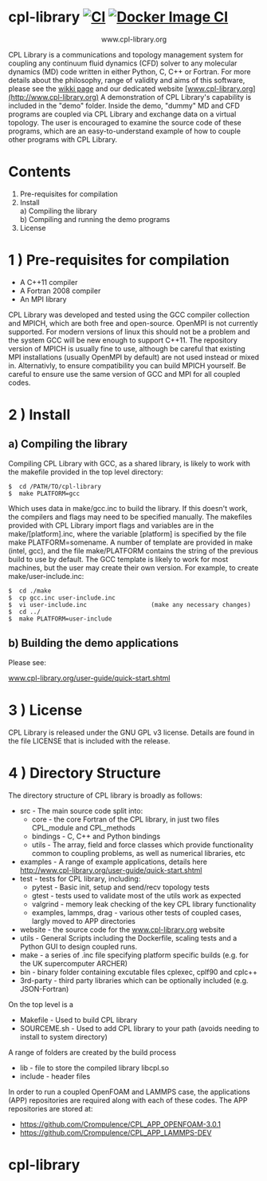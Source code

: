 
# cpl-library [![CI](https://github.com/Crompulence/cpl-library/actions/workflows/main.yml/badge.svg)](https://github.com/Crompulence/cpl-library/actions/workflows/main.yml) [![Docker Image CI](https://github.com/Crompulence/cpl-library/actions/workflows/docker-image.yml/badge.svg)](https://github.com/Crompulence/cpl-library/actions/workflows/docker-image.yml)




<p align="center">
  www.cpl-library.org
</p>


CPL Library is a communications and topology management system for
coupling any continuum fluid dynamics (CFD) solver to any molecular dynamics
(MD) code written in either Python, C, C++ or Fortran. For more details about
the philosophy, range of validity and aims of this software, please
see the [wikki page](https://github.com/Crompulence/cpl-library/wiki/CPL-Library)
and our dedicated website [www.cpl-library.org](http://www.cpl-library.org)
A demonstration of CPL Library's capability is included in the "demo" folder. 
Inside the demo, "dummy" MD and CFD programs are coupled via CPL Library and 
exchange data on a virtual topology. The user is encouraged to examine the 
source code of these programs, which are an easy-to-understand example of 
how to couple other programs with CPL Library.



Contents
========
    
 1) Pre-requisites for compilation
 2) Install <br />
  a) Compiling the library <br />
  b) Compiling and running the demo programs
 3) License
 

1 ) Pre-requisites for compilation
=================================

- A C++11 compiler 
- A Fortran 2008 compiler
- An MPI library 

CPL Library was developed and tested using the GCC compiler collection and
MPICH, which are both free and open-source. 
OpenMPI is not currently supported.
For modern versions of linux this should not be a problem and the
system GCC will be new enough to support C++11.
The repository version of MPICH is usually fine to use, although be
careful that existing MPI installations (usually OpenMPI by default) 
are not used instead or mixed in.
Alternativly, to ensure compatibility you can build MPICH yourself.
Be careful to ensure use the same version of GCC and MPI for all coupled codes.


2 ) Install
==========

a) Compiling the library 
------------------------

Compiling CPL Library with GCC, as a shared library, is likely to 
work with the makefile provided in the top level directory:

    $  cd /PATH/TO/cpl-library
    $  make PLATFORM=gcc

Which uses data in make/gcc.inc to build the library.
If this doesn't work, the compilers and flags may need to be specified
manually. The makefiles provided with CPL Library import flags and variables 
are in the make/[platform].inc, where the variable [platform] is specified
by the file make PLATFORM=somename. A number of template are provided
in make (intel, gcc), and the file make/PLATFORM contains the string of the 
previous build to use by default. 
The GCC template is likely to work for most machines, but
the user may create their own version. For example, to create
make/user-include.inc:

    $  cd ./make
    $  cp gcc.inc user-include.inc
    $  vi user-include.inc                  (make any necessary changes)
    $  cd ../
    $  make PLATFORM=user-include


b) Building the demo applications
---------------------------------

Please see:

[www.cpl-library.org/user-guide/quick-start.shtml ](http://www.cpl-library.org/user-guide/quick-start.shtml)


3 ) License
==========

CPL Library is released under the GNU GPL v3 license. Details are found in
the file LICENSE that is included with the release.



4 ) Directory Structure
=========================

The directory structure of CPL library is broadly as follows:

 - src - The main source code split into:
   - core - the core Fortran of the CPL library, in just two files CPL_module and CPL_methods
   - bindings - C, C++ and Python bindings 
   - utils - The array, field and force classes which provide functionality common to coupling problems, as well as numerical libraries, etc
 - examples - A range of example applications, details here http://www.cpl-library.org/user-guide/quick-start.shtml
 - test - tests for CPL library, including:
   - pytest - Basic init, setup and send/recv topology tests
   - gtest - tests used to validate most of the utils work as expected
   - valgrind - memory leak checking of the key CPL library functionality
   - examples, lammps, drag - various other tests of coupled cases, largly moved to APP directories
 - website - the source code for the www.cpl-library.org website
 - utils - General Scripts including the Dockerfile, scaling tests and a Python GUI to design coupled runs.
 - make - a series of .inc file specifying platform specific builds (e.g. for the UK supercomputer ARCHER)
 - bin - binary folder containing excutable files cplexec, cplf90 and cplc++
 - 3rd-party - third party libraries which can be optionally included (e.g. JSON-Fortran)

On the top level is a 
 - Makefile - Used to build CPL library
 - SOURCEME.sh - Used to add CPL library to your path (avoids needing to install to system directory)

A range of folders are created by the build process

 - lib - file to store the compiled library libcpl.so
 - include - header files

In order to run a coupled OpenFOAM and LAMMPS case, the applications (APP) repositories are required along with each of these codes. The APP repositories are stored at:

 - https://github.com/Crompulence/CPL_APP_OPENFOAM-3.0.1
 - https://github.com/Crompulence/CPL_APP_LAMMPS-DEV



# cpl-library
